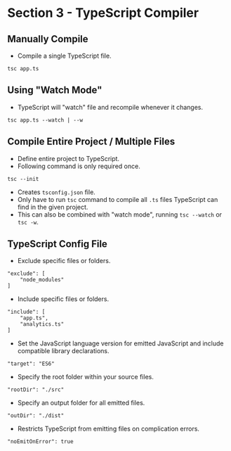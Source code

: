 # Section 3 - TypeScript Compiler

## Manually Compile

* Compile a single TypeScript file.
```
tsc app.ts
```

## Using "Watch Mode"

* TypeScript will "watch" file and recompile whenever it changes.
```
tsc app.ts --watch | --w
```

## Compile Entire Project / Multiple Files

* Define entire project to TypeScript.
* Following command is only required once.
```
tsc --init
```
* Creates `tsconfig.json` file.
* Only have to run `tsc` command to compile all `.ts` files TypeScript can find in the given project.
* This can also be combined with "watch mode", running `tsc --watch` or `tsc -w`.

## TypeScript Config File

* Exclude specific files or folders.
```
"exclude": [
    "node_modules"
]
```

* Include specific files or folders.
```
"include": [
    "app.ts",
    "analytics.ts"
]
```

* Set the JavaScript language version for emitted JavaScript and include compatible library declarations.
```
"target": "ES6"
```

* Specify the root folder within your source files.
```
"rootDir": "./src"
```

* Specify an output folder for all emitted files.
```
"outDir": "./dist"
```

* Restricts TypeScript from emitting files on complication errors.
```
"noEmitOnError": true
```
